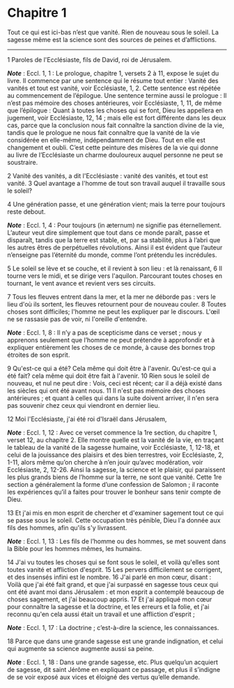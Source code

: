 # Chapitre 1

Tout ce qui est ici-bas n’est que vanité.
Rien de nouveau sous le soleil.
La sagesse même est la science sont des sources de peines et d’afflictions.

***

1 Paroles de l'Ecclésiaste, fils de David, roi de Jérusalem.

***Note*** :  Eccl. 1, 1 : Le prologue, chapitre 1, versets 2 à 11, expose le sujet du livre. Il commence par une sentence qui le résume tout entier : Vanité des vanités et tout est vanité, voir Ecclésiaste, 1, 2. Cette sentence est répétée au commencement de l’épilogue. Une sentence termine aussi le prologue : Il n’est pas mémoire des choses antérieures, voir Ecclésiaste, 1, 11, de même que l’épilogue : Quant à toutes les choses qui se font, Dieu les appellera en jugement, voir Ecclésiaste, 12, 14 ; mais elle est fort différente dans les deux cas, parce que la conclusion nous fait connaître la sanction divine de la vie, tandis que le prologue ne nous fait connaître que la vanité de la vie considérée en elle-même, indépendamment de Dieu. Tout en elle est changement et oubli. C’est cette peinture des misères de la vie qui donne au livre de l’Ecclésiaste un charme douloureux auquel personne ne peut se soustraire.

2 Vanité des vanités, a dit l'Ecclésiaste : vanité des vanités, et tout est vanité. 3 Quel avantage a l'homme de tout son travail auquel il travaille sous le soleil?


4 Une génération passe, et une génération vient; mais la terre pour toujours reste debout.

***Note*** :  Eccl. 1, 4 : Pour toujours (in æternum) ne signifie pas éternellement. L’auteur veut dire simplement que tout dans ce monde paraît, passe et disparaît, tandis que la terre est stable, et, par sa stabilité, plus à l’abri que les autres êtres de perpétuelles révolutions. Ainsi il est évident que l’auteur n’enseigne pas l’éternité du monde, comme l’ont prétendu les incrédules.

5 Le soleil se lève et se couche, et il revient à son lieu : et là renaissant, 6 Il tourne vers le midi, et se dirige vers l'aquilon. Parcourant toutes choses en tournant, le vent avance et revient vers ses circuits.


7 Tous les fleuves entrent dans la mer, et la mer ne déborde pas : vers le lieu d'où ils sortent, les fleuves retournent pour de nouveau couler. 8 Toutes choses sont difficiles; l'homme ne peut les expliquer par le discours. L'œil ne se rassasie pas de voir, ni l'oreille d'entendre.

***Note*** :  Eccl. 1, 8 : Il n’y a pas de scepticisme dans ce verset ; nous y apprenons seulement que l’homme ne peut prétendre à approfondir et à expliquer entièrement les choses de ce monde, à cause des bornes trop étroites de son esprit.


9 Qu'est-ce qui a été? Cela même qui doit être à l'avenir. Qu'est-ce qui a été fait? cela même qui doit être fait à l'avenir. 10 Rien sous le soleil de nouveau, et nul ne peut dire : Vois, ceci est récent; car il a déjà existé dans les siècles qui ont été avant nous. 11 Il n'est pas mémoire des choses antérieures ; et quant à celles qui dans la suite doivent arriver, il n'en sera pas souvenir chez ceux qui viendront en dernier lieu.


12 Moi l'Ecclésiaste, j'ai été roi d'Israël dans Jérusalem,

***Note*** :  Eccl. 1, 12 : Avec ce verset commence la 1re section, du chapitre 1, verset 12, au chapitre 2. Elle montre quelle est la vanité de la vie, en traçant le tableau de la vanité de la sagesse humaine, voir Ecclésiaste, 1, 12-18, et celui de la jouissance des plaisirs et des bien terrestres, voir Ecclésiaste, 2, 1-11, alors même qu’on cherche à n’en jouir qu’avec modération, voir Ecclésiaste, 2, 12-26. Ainsi la sagesse, la science et le plaisir, qui paraissent les plus grands biens de l’homme sur la terre, ne sont que vanité. Cette 1re section a généralement la forme d’une confession de Salomon ; il raconte les expériences qu’il a faites pour trouver le bonheur sans tenir compte de Dieu.

13 Et j'ai mis en mon esprit de chercher et d'examiner sagement tout ce qui se passe sous le soleil. Cette occupation très pénible, Dieu l'a donnée aux fils des hommes, afin qu'ils s'y livrassent.

***Note*** :  Eccl. 1, 13 : Les fils de l’homme ou des hommes, se met souvent dans la Bible pour les hommes mêmes, les humains.

14 J'ai vu toutes les choses qui se font sous le soleil, et voilà qu'elles sont toutes vanité et affliction d'esprit. 15 Les pervers difficilement se corrigent, et des insensés infini est le nombre. 16 J'ai parlé en mon cœur, disant : Voilà que j'ai été fait grand, et que j'ai surpassé en sagesse tous ceux qui ont été avant moi dans Jérusalem : et mon esprit a contemplé beaucoup de choses sagement, et j'ai beaucoup appris. 17 Et j'ai appliqué mon cœur pour connaître la sagesse et la doctrine, et les erreurs et la folie, et j'ai reconnu qu'en cela aussi était un travail et une affliction d'esprit ;

***Note*** :  Eccl. 1, 17 : La doctrine ; c’est-à-dire la science, les connaissances.

18 Parce que dans une grande sagesse est une grande indignation, et celui qui augmente sa science augmente aussi sa peine.

***Note*** :  Eccl. 1, 18 : Dans une grande sagesse, etc. Plus quelqu’un acquiert de sagesse, dit saint Jérôme en expliquant ce passage, et plus il s’indigne de se voir exposé aux vices et éloigné des vertus qu’elle demande.

